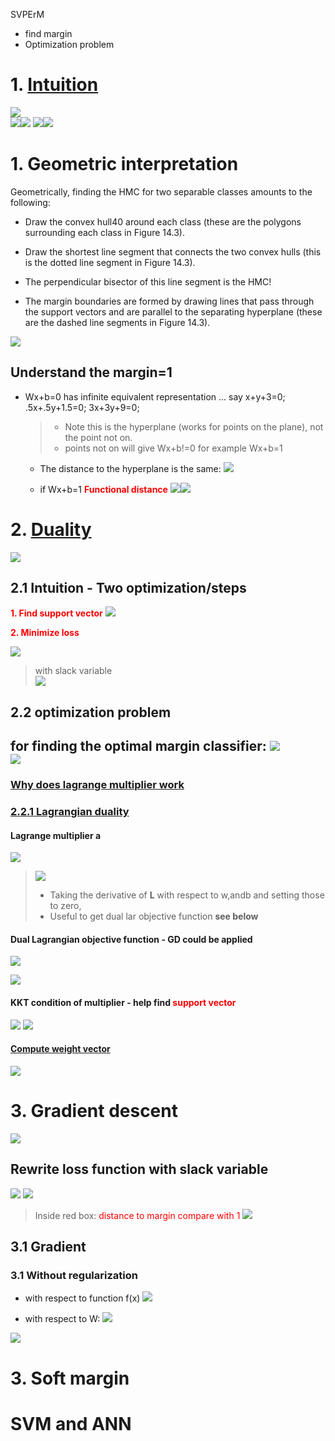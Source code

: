 SVPErM 
- find margin
- Optimization problem

# 1. [Intuition](https://www.cs.princeton.edu/courses/archive/spring16/cos495/slides/ML_basics_lecture4_SVM_I.pdf)


![](../.Neural_net_work_images/8c45874f.png)  
![](.4_SVM_images/bcf9ea29.png)![](.4_SVM_images/7d879d27.png)
![](.4_SVM_images/5f2781e0.png)![](.4_SVM_images/33a551e9.png)   

# 1. Geometric interpretation
Geometrically, finding the HMC for two separable classes amounts to the following:

- Draw the convex hull40 around each class (these are the polygons surrounding each class in Figure 14.3).

- Draw the shortest line segment that connects the two convex hulls (this is the dotted line segment in Figure 14.3).

- The perpendicular bisector of this line segment is the HMC!

- The margin boundaries are formed by drawing lines that pass through the support vectors and are parallel to the separating hyperplane (these are the dashed line segments in Figure 14.3).

![](.4_SVM_images/a8e3aa99.png)

## Understand the margin=1
- Wx+b=0 has infinite equivalent representation ...
say x+y+3=0;   .5x+.5y+1.5=0;   3x+3y+9=0;
  > - Note this is the hyperplane (works for points on the plane), not the point not on.
  > - points not on will give Wx+b!=0 for example Wx+b=1
  
  - The distance to the hyperplane is the same:
   ![](.4_SVM_images/5e841e21.png)

  - if Wx+b=1 **<font color='red'>Functional distance**</font>
    ![](.4_SVM_images/292ed963.png)![](.4_SVM_images/90bebc01.png) 
    
# 2. [Duality](https://www.cs.princeton.edu/courses/archive/spring16/cos495/slides/AndrewNg_SVM_note.pdf)
![](.4_SVM_images/f78db351.png)

## 2.1 Intuition - Two optimization/steps
 **<font color='red'>1. Find support vector</font>**
![](.4_SVM_images/8b09d092.png)  
   
**<font color='red'>2. Minimize loss</font>**

![](.4_SVM_images/41da36a3.png)  

>with slack variable   
![](.4_SVM_images/01710d04.png)
   
## 2.2 optimization problem
 for finding the **optimal margin classifier:**
 ![](.4_SVM_images/4b049395.png)  
 ![](.4_SVM_images/2c92d5c0.png)
---
### [Why does lagrange multiplier work](https://www.quora.com/Intuitively-how-do-Lagrange-multipliers-work-in-SVMs)
### [2.2.1 Lagrangian duality](file:///F:/2020_2/2020/Notes_concepts/Books/AndrewNg_SVM_note.pdf)
#### **Lagrange multiplier a**  
![](.4_SVM_images/3f4ca9b5.png)   

>![](.4_SVM_images/0b77b7dd.png)  
> - Taking the derivative of **L** with respect to w,andb and setting those to zero,
> - Useful to get dual lar objective function **see below**

#### **Dual Lagrangian objective function - GD could be applied**  
![](.4_SVM_images/5672ad31.png)  

![](.4_SVM_images/27739ff8.png)

#### KKT condition of multiplier - help find <font color='red'>support vector</font>
![](.4_SVM_images/a3063ec7.png)
![](.4_SVM_images/5a6700f1.png)

#### [Compute weight vector](https://notebook.zoho.com/app/index.html#/all-notes/eodp29495e3280f3242f998bdfac80c69e2cb)

![](.4_SVM_images/6eab5d8d.png)



# 3. Gradient descent
![](.4_SVM_images/cf38d7fb.png)
## Rewrite loss function with slack variable
![](.4_SVM_images/0c1ac249.png)
![](.4_SVM_images/5ddf7cce.png)

>Inside red box: <font color='red'>distance to margin compare with 1</font>
![](.4_SVM_images/a4fe99b6.png)
## 3.1 Gradient
### 3.1 Without regularization

- with respect to function f(x)
![](.4_SVM_images/8df493fc.png)

- with respect to W:
![](.4_SVM_images/05c12878.png)
  
![](.4_SVM_images/6cf81d2c.png)

# 3. Soft margin



# SVM and ANN
